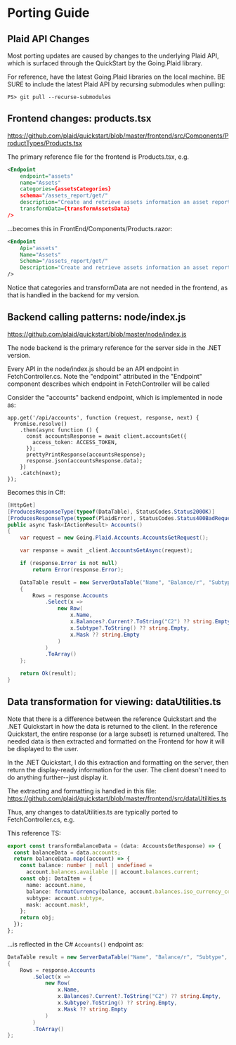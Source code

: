 # Porting Guide

## Plaid API Changes

Most porting updates are caused by changes to the underlying Plaid API, which is surfaced
through the QuickStart by the Going.Plaid library.

For reference, have the latest Going.Plaid libraries on the local machine. 
BE SURE to include the latest Plaid API by recursing submodules when pulling:

```
PS> git pull --recurse-submodules
```

## Frontend changes: products.tsx

https://github.com/plaid/quickstart/blob/master/frontend/src/Components/ProductTypes/Products.tsx

The primary reference file for the frontend is Products.tsx, e.g.

``` xml
<Endpoint
    endpoint="assets"
    name="Assets"
    categories={assetsCategories}
    schema="/assets_report/get/"
    description="Create and retrieve assets information an asset report"
    transformData={transformAssetsData}
/>
```

...becomes this in FrontEnd/Components/Products.razor:

``` xml
<Endpoint
    Api="assets"
    Name="Assets"
    Schema="/assets_report/get/"
    Description="Create and retrieve assets information an asset report"
/>
```

Notice that categories and transformData are not needed in the frontend, as that is handled in the backend for my version.

## Backend calling patterns: node/index.js

https://github.com/plaid/quickstart/blob/master/node/index.js

The node backend is the primary reference for the server side in the .NET version.

Every API in the node/index.js should be an API endpoint in FetchController.cs. Note the "endpoint" attributed in the "Endpoint" component describes which 
endpoint in FetchController will be called

Consider the "accounts" backend endpoint, which is implemented in node as:

``` TS
app.get('/api/accounts', function (request, response, next) {
  Promise.resolve()
    .then(async function () {
      const accountsResponse = await client.accountsGet({
        access_token: ACCESS_TOKEN,
      });
      prettyPrintResponse(accountsResponse);
      response.json(accountsResponse.data);
    })
    .catch(next);
});
```

Becomes this in C#:

``` c#
[HttpGet]
[ProducesResponseType(typeof(DataTable), StatusCodes.Status200OK)]
[ProducesResponseType(typeof(PlaidError), StatusCodes.Status400BadRequest)]
public async Task<IActionResult> Accounts()
{
    var request = new Going.Plaid.Accounts.AccountsGetRequest();

    var response = await _client.AccountsGetAsync(request);

    if (response.Error is not null)
        return Error(response.Error);

    DataTable result = new ServerDataTable("Name", "Balance/r", "Subtype", "Mask")
    {
        Rows = response.Accounts
            .Select(x =>
                new Row(
                    x.Name,
                    x.Balances?.Current?.ToString("C2") ?? string.Empty,
                    x.Subtype?.ToString() ?? string.Empty,
                    x.Mask ?? string.Empty
                )
            )
            .ToArray()
    };

    return Ok(result);
}
```

## Data transformation for viewing: dataUtilities.ts

Note that there is a difference between the reference Quickstart and the .NET Quickstart in how the data is returned to the client.
In the reference Quickstart, the entire response (or a large subset) is returned unaltered. 
The needed data is then extracted and formatted on the Frontend for how it will be displayed to the user.

In the .NET Quickstart, I do this extraction and formatting on the server, then return the display-ready information for the user. 
The client doesn't need to do anything further--just display it.

The extracting and formatting is handled in this file: https://github.com/plaid/quickstart/blob/master/frontend/src/dataUtilities.ts

Thus, any changes to dataUtilities.ts are typically ported to FetchController.cs, e.g.

This reference TS:

``` ts
export const transformBalanceData = (data: AccountsGetResponse) => {
  const balanceData = data.accounts;
  return balanceData.map((account) => {
    const balance: number | null | undefined =
      account.balances.available || account.balances.current;
    const obj: DataItem = {
      name: account.name,
      balance: formatCurrency(balance, account.balances.iso_currency_code),
      subtype: account.subtype,
      mask: account.mask!,
    };
    return obj;
  });
};
```

...is reflected in the C# `Accounts()` endpoint as:

```c#
DataTable result = new ServerDataTable("Name", "Balance/r", "Subtype", "Mask")
{
    Rows = response.Accounts
        .Select(x =>
            new Row(
                x.Name,
                x.Balances?.Current?.ToString("C2") ?? string.Empty,
                x.Subtype?.ToString() ?? string.Empty,
                x.Mask ?? string.Empty
            )
        )
        .ToArray()
};
```

